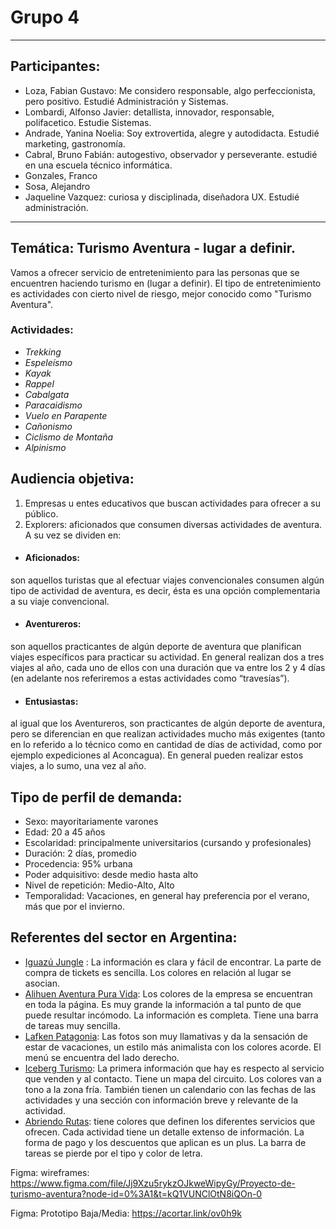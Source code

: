 # **Grupo 4**
___
## **Participantes:** 

- Loza, Fabian Gustavo: Me considero responsable, algo perfeccionista, pero positivo. Estudié Administración y Sistemas. 
- Lombardi, Alfonso Javier: detallista, innovador, responsable, polifacetico. Estudie Sistemas.
- Andrade, Yanina Noelia: Soy extrovertida, alegre y autodidacta. Estudié marketing, gastronomía. 
- Cabral, Bruno Fabián: autogestivo, observador y perseverante. estudié en una escuela técnico informática. 
- Gonzales, Franco 
- Sosa, Alejandro 
- Jaqueline Vazquez: curiosa y disciplinada, diseñadora UX. Estudié administración.

___

## **Temática: Turismo Aventura - lugar a definir.**

Vamos a ofrecer servicio de entretenimiento para las personas que se encuentren haciendo turismo en (lugar a definir). El tipo de entretenimiento es actividades con cierto nivel de riesgo, mejor conocido como "Turismo Aventura". 

### **Actividades:** 

- *Trekking* 
- *Espeleísmo* 
- *Kayak* 
- *Rappel* 
- *Cabalgata* 
- *Paracaidismo* 
- *Vuelo en Parapente* 
- *Cañonismo* 
- *Ciclismo de Montaña* 
- *Alpinismo*

## **Audiencia objetiva:**

1. Empresas u entes educativos que buscan actividades para ofrecer a su público.
2. Explorers: aficionados que consumen diversas actividades de aventura. A su vez se dividen en: 
  - #### Aficionados: 
son aquellos turistas que al efectuar viajes convencionales consumen algún tipo de actividad de aventura, es decir, ésta es una opción complementaria a su viaje convencional. 
  - #### Aventureros: 
son aquellos practicantes de algún deporte de aventura que planifican viajes específicos para practicar su actividad. En general realizan dos a tres viajes al año, cada uno de ellos con una duración que va entre los 2 y 4 días (en adelante nos referiremos a estas actividades como “travesías”). 
  - #### Entusiastas: 
al igual que los Aventureros, son practicantes de algún deporte de aventura, pero se diferencian en que realizan actividades mucho más exigentes (tanto en lo referido a lo técnico como en cantidad de días de actividad, como por ejemplo expediciones al Aconcagua). En general pueden realizar estos viajes, a lo sumo, una vez al año. 

## **Tipo de perfil de demanda:** 

- Sexo: mayoritariamente varones 
- Edad: 20 a 45 años 
- Escolaridad: principalmente universitarios (cursando y profesionales) 
- Duración: 2 días, promedio 
- Procedencia: 95% urbana 
- Poder adquisitivo: desde medio hasta alto 
- Nivel de repetición: Medio-Alto, Alto 
- Temporalidad: Vacaciones, en general hay preferencia por el verano, más que por el invierno.

## Referentes del sector en Argentina: 

- [Iguazú Jungle](http://www.iguazujungle.com/index.php) : La información es clara y fácil de encontrar. La parte de compra de tickets es sencilla. Los colores en relación al lugar se asocian.
- [Alihuen Aventura Pura Vida](https://alihuenaventura.com.ar/): Los colores de la empresa se encuentran en toda la página. Es muy grande la información a tal punto de que puede resultar incómodo. La información es completa. Tiene una barra de tareas muy sencilla.
- [Lafken Patagonia](http://lafkenpatagonia.com/): Las fotos son muy llamativas y da la sensación de estar de vacaciones, un estilo más animalista con los colores acorde. El menú se encuentra del lado derecho. 
- [Iceberg Turismo](https://icebergturismo.tur.ar/): La primera información que hay es respecto al servicio que venden y al contacto. Tiene un mapa del circuito. Los colores van a tono a la zona fría. También tienen un calendario con las fechas de las actividades y una sección con información breve y relevante de la actividad.
- [Abriendo Rutas](https://en.abriendorutas.tur.ar/): tiene colores que definen los diferentes servicios que ofrecen. Cada actividad tiene un detalle extenso de información. La forma de pago y los descuentos que aplican es un plus. La barra de tareas se pierde por el tipo y color de letra. 


Figma: wireframes: https://www.figma.com/file/Jj9Xzu5rykzOJkweWipyGy/Proyecto-de-turismo-aventura?node-id=0%3A1&t=kQ1VUNClOtN8iQOn-0

Figma: Prototipo Baja/Media: https://acortar.link/ov0h9k